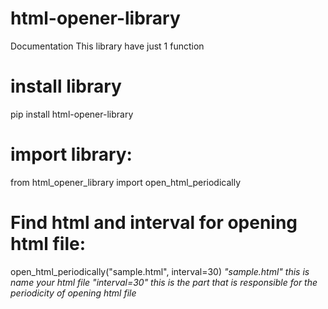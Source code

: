 # html-opener-library
Documentation
This library have just 1 function



# install library 
pip install html-opener-library




# import library:

from html_opener_library import open_html_periodically



# Find html and interval for opening html file:

open_html_periodically("sample.html", interval=30)
*"sample.html" this is name your html file*
*"interval=30" this is the part that is responsible for the periodicity of opening html file*
